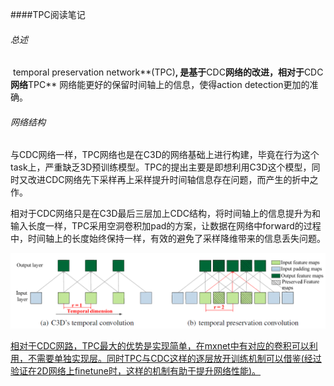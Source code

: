 ####TPC阅读笔记

###### 总述

​	temporal preservation network**(TPC)**, 是基于**CDC**网络的改进，相对于**CDC**网络**TPC** 网络能更好的保留时间轴上的信息，使得action detection更加的准确。

###### 网络结构

​	与CDC网络一样，TPC网络也是在C3D的网络基础上进行构建，毕竟在行为这个task上，严重缺乏3D预训练模型。TPC的提出主要是即想利用C3D这个模型，同时又改进CDC网络先下采样再上采样提升时间轴信息存在问题，而产生的折中之作。

​	相对于CDC网络只是在C3D最后三层加上CDC结构，将时间轴上的信息提升为和输入长度一样，TPC采用空洞卷积加pad的方案，让数据在网络中forward的过程中，时间轴上的长度始终保持一样，有效的避免了采样降维带来的信息丢失问题。

![](./TPC.PNG)

​	<u>相对于CDC网路，TPC最大的优势是实现简单，在mxnet中有对应的卷积可以利用，不需要单独实现层。同时TPC与CDC这样的逐层放开训练机制可以借鉴(经过验证在2D网络上finetune时，这样的机制有助于提升网络性能)。</u>